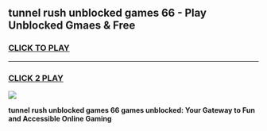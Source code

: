 
## tunnel rush unblocked games 66 - Play Unblocked Gmaes & Free
<h3>
<a href="https://premium.freeplayer.one?title=tunnel_rush_unblocked_games_66&ref=19F">CLICK TO PLAY</a></h3>
<hr>

<h3>
<a href="https://premium.freeplayer.one?title=tunnel_rush_unblocked_games_66&ref=19F">CLICK 2 PLAY</a>
  
</h3>

<a href="https://premium.freeplayer.one?title=tunnel_rush_unblocked_games_66&ref=19F/"><img src="https://clearcache.store/games.png"></a>


**tunnel rush unblocked games 66 games unblocked: Your Gateway to Fun and Accessible Online Gaming**
